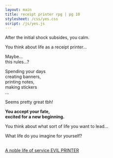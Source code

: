 ```yaml
---
layout: main
title: receipt printer rpg | pg 10
stylesheet: /css/yes.css
script: /js/yes.js
---
```


<div id="intro">
<p>After the initial shock subsides, you calm.</p>
<p>You think about life as a receipt printer...
</div>


<div class="parallax-container">
  <div class="header" id="first">
  </div>

  <div class="header-spacer">
    <div class="dream" id="dream"></div>
    <div class="dream" id="study"></div>
    <div class="dream" id="sticker"></div>
  </div>
</div>

<div id="intro-cont">
<p id="rules" class="cosmic-rules">Maybe...<br>this rules...?</p>
<p class="medtext">Spending your days<br>creating banners,<br>printing notes,<br>making stickers<br>... </p>
<p class="more-space bigtext">Seems pretty great tbh!</p>
<p class="more-space medtext"><strong>You accept your fate,<br> excited for a new beginning.</strong></p>
<p class="more-space medtext squish">You think about what sort of life you want to lead...</p>
</div>

<div class="conclusion">
<div class="box">
<p><span></span>
<p style="margin-bottom: 30px">What life do you imagine for yourself?
<div id="options">
  <div id="dreams-carousel-evil" class="bottom"></div>
  <div id="dreams-carousel-good" class="top"></div>
</div>
<p class="choices choices-down">
  <a href="/nobleprinter" class="button-4">
  A noble life of service
  </a>
  <a href="/evilprinter" class="button-4">
  EVIL PRINTER
  </a>
</p>
</div>
</div>